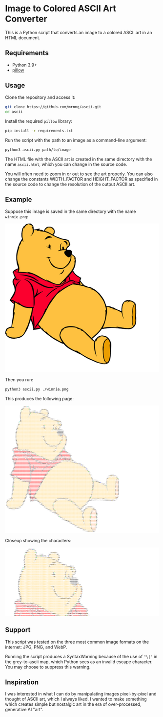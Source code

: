 # Image to Colored ASCII Art Converter

This is a Python script that converts an image to a colored ASCII art in an HTML document.

## Requirements

- Python 3.9+
- [pillow](https://pypi.org/project/pillow/)

## Usage

Clone the repository and access it:
```bash
git clone https://github.com/mrnng/ascii.git
cd ascii
```

Install the required ```pillow``` library:
```bash
pip install -r requirements.txt
```

Run the script with the path to an image as a command-line argument:
```bash
python3 ascii.py path/to/image
```

The HTML file with the ASCII art is created in the same directory with the name ```ascii.html```, which you can change in the source code.

You will often need to zoom in or out to see the art properly.
You can also change the constants WIDTH_FACTOR and HEIGHT_FACTOR as specified in the source code to change the resolution of the output ASCII art.

## Example

Suppose this image is saved in the same directory with the name ```winnie.png```:

![An image of Winnie the Pooh](./images/winnie.png)

Then you run:
```bash
python3 ascii.py ./winnie.png
```

This produces the following page:

![An image of the converted ASCII art of Winnie the Pooh](./images/ascii-winnie.png)

Closeup showing the characters:

![A closeup of the ASCII art showing individual characters](./images/ascii-winnie-closeup.png)

## Support

This script was tested on the three most common image formats on the internet: JPG, PNG, and WebP.

Running the script produces a SyntaxWarning because of the use of ```"\|"``` in the grey-to-ascii map, which Python sees as an invalid escape character.
You may choose to suppress this warning.

## Inspiration

I was interested in what I can do by manipulating images pixel-by-pixel and thought of ASCII art, which I always liked.
I wanted to make something which creates simple but nostalgic art in the era of over-processed, generative AI "art".
